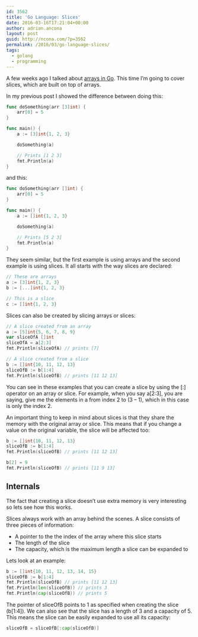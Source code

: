 ```yaml
---
id: 3562
title: 'Go Language: Slices'
date: 2016-03-16T17:21:04+00:00
author: adrian.ancona
layout: post
guid: http://ncona.com/?p=3562
permalink: /2016/03/go-language-slices/
tags:
  - golang
  - programming
---
```

A few weeks ago I talked about [arrays in Go](http://ncona.com/2016/02/go-language-arrays/). This time I&#8217;m going to cover slices, which are built on top of arrays.

In my previous post I showed the difference between doing this:

```go
func doSomething(arr [3]int) {
    arr[0] = 5
}

func main() {
    a := [3]int{1, 2, 3}

    doSomething(a)

    // Prints [1 2 3]
    fmt.Println(a)
}
```

<!--more-->

and this:

```go
func doSomething(arr []int) {
    arr[0] = 5
}

func main() {
    a := []int{1, 2, 3}

    doSomething(a)

    // Prints [5 2 3]
    fmt.Println(a)
}
```

They seem similar, but the first example is using arrays and the second example is using slices. It all starts with the way slices are declared:

```go
// These are arrays
a := [3]int{1, 2, 3}
b := [...]int{1, 2, 3}

// This is a slice
c := []int{1, 2, 3}
```

Slices can also be created by slicing arrays or slices:

```go
// A slice created from an array
a := [5]int{5, 6, 7, 8, 9}
var sliceOfA []int
sliceOfA = a[2:3]
fmt.Println(sliceOfA) // prints [7]

// A slice created from a slice
b := []int{10, 11, 12, 13}
sliceOfB := b[1:4]
fmt.Println(sliceOfB) // prints [11 12 13]
```

You can see in these examples that you can create a slice by using the [:] operator on an array or slice. For example, when you say a[2:3], you are saying, give me the elements in a from index 2 to (3 &#8211; 1), which in this case is only the index 2.

An important thing to keep in mind about slices is that they share the memory with the original array or slice. This means that if you change a value on the original variable, the slice will be affected too:

```go
b := []int{10, 11, 12, 13}
sliceOfB := b[1:4]
fmt.Println(sliceOfB) // prints [11 12 13]

b[2] = 9
fmt.Println(sliceOfB) // prints [11 9 13]
```

## Internals

The fact that creating a slice doesn&#8217;t use extra memory is very interesting so lets see how this works.

Slices always work with an array behind the scenes. A slice consists of three pieces of information:

  * A pointer to the the index of the array where this slice starts
  * The length of the slice
  * The capacity, which is the maximum length a slice can be expanded to

Lets look at an example:

```go
b := []int{10, 11, 12, 13, 14, 15}
sliceOfB := b[1:4]
fmt.Println(sliceOfB) // prints [11 12 13]
fmt.Println(len(sliceOfB)) // prints 3
fmt.Println(cap(sliceOfB)) // prints 5
```

The pointer of sliceOfB points to 1 as specified when creating the slice (b[1:4]). We can also see that the slice has a length of 3 and a capacity of 5. This means the slice can be easily expanded to use all its capacity:

```go
sliceOfB = sliceOfB[:cap(sliceOfB)]
```
